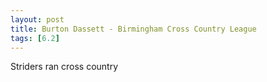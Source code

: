 ```yaml
---
layout: post
title: Burton Dassett - Birmingham Cross Country League
tags: [6.2]
---
```


Striders ran cross country

